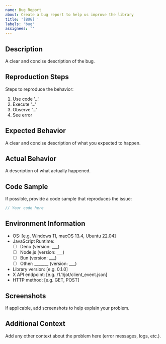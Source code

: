```yaml
---
name: Bug Report
about: Create a bug report to help us improve the library
title: '[BUG] '
labels: 'bug'
assignees: ''
---
```


## Description

A clear and concise description of the bug.

## Reproduction Steps

Steps to reproduce the behavior:

1. Use code '...'
2. Execute '...'
3. Observe '...'
4. See error

## Expected Behavior

A clear and concise description of what you expected to happen.

## Actual Behavior

A description of what actually happened.

## Code Sample

If possible, provide a code sample that reproduces the issue:

```ts
// Your code here
```

## Environment Information

- OS: [e.g. Windows 11, macOS 13.4, Ubuntu 22.04]
- JavaScript Runtime:
  - [ ] Deno (version: ___)
  - [ ] Node.js (version: ___)
  - [ ] Bun (version: ___)
  - [ ] Other: _______ (version: ___)
- Library version: [e.g. 0.1.0]
- X API endpoint: [e.g. /1.1/jot/client_event.json]
- HTTP method: [e.g. GET, POST]

## Screenshots

If applicable, add screenshots to help explain your problem.

## Additional Context

Add any other context about the problem here (error messages, logs, etc.).
